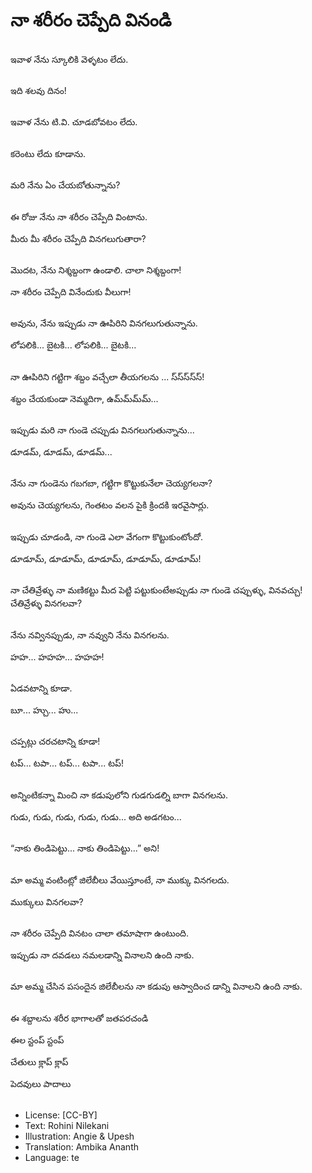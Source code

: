# నా శరీరం చెప్పేది వినండి

##
ఇవాళ నేను స్కూలికి వెళ్ళటం లేదు. 

##
ఇది శలవు దినం! 

##
ఇవాళ నేను టి.వి. చూడబోవటం లేదు. 

##
కరెంటు లేదు కూడాను. 

##
మరి నేను ఏం చేయబోతున్నాను? 

##
ఈ రోజు నేను నా శరీరం చెప్పేది వింటాను. 

మీరు మీ శరీరం చెప్పేది వినగలుగుతారా? 

##
మొదట, నేను నిశ్శబ్దంగా ఉండాలి. చాలా నిశ్శబ్దంగా! 

నా శరీరం చెప్పేది వినేందుకు వీలుగా! 

##
అవును, నేను ఇప్పుడు నా ఊపిరిని వినగలుగుతున్నాను. 

లోపలికి... బైటకి... లోపలికి... బైటకి... 

##
నా ఊపిరిని గట్టిగా శబ్దం వచ్చేలా తీయగలను ... స్‌స్‌స్‌స్‌స్! 

శబ్దం చేయకుండా నెమ్మదిగా, ఉమ్‌మ్‌మ్‌మ్... 

##
ఇప్పుడు మరి నా గుండె చప్పుడు వినగలుగుతున్నాను... 

డూడమ్, డూడమ్, డూడమ్... 

##
నేను నా గుండెను గబగబా, గట్టిగా కొట్టుకునేలా చెయ్యగలనా? 

అవును చెయ్యగలను, గెంతటం వలన పైకి క్రిందకి ఇరవైసార్లు. 

##
ఇప్పుడు చూడండి, నా గుండె ఎలా వేగంగా కొట్టుకుంటోందో. 

డూడూమ్, డూడూమ్, డూడూమ్, డూడూమ్, డూడూమ్! 

##
నా చేతివ్రేళ్ళు నా మణికట్టు మీద పెట్టి పట్టుకుంటేఅప్పుడు నా గుండె చప్పుళ్ళు, వినవచ్చు! చేతివ్రేళ్ళు వినగలవా? 

##
నేను నవ్వినప్పుడు, నా నవ్వుని నేను వినగలను. 

హహ... హహహ... హహహ! 

##
ఏడవటాన్ని కూడా. 

బూ... హ్చు... హు... 

##
చప్పట్లు చరచటాన్ని కూడా! 

టప్... టపా... టప్... టపా... టప్! 

##
అన్నింటికన్నా మించి నా కడుపులోని గుడగుడల్ని బాగా వినగలను. 

గుడు, గుడు, గుడు, గుడు, గుడు... అది అడగటం... 

##
“నాకు తిండిపెట్టు... నాకు తిండిపెట్టు...” అని! 

##
మా అమ్మ వంటింట్లో జిలేబీలు వేయిస్తూంటే, నా ముక్కు వినగలదు. 

ముక్కులు వినగలవా? 

##
నా శరీరం చెప్పేది వినటం చాలా తమాషాగా ఉంటుంది. 

ఇప్పుడు నా దవడలు నమలడాన్ని వినాలని ఉంది నాకు. 

##
మా అమ్మ చేసిన పసందైన జిలేబీలను నా కడుపు ఆస్వాదించ డాన్ని వినాలని ఉంది నాకు. 

##
ఈ శబ్దాలను శరీర భాగాలతో జతపరచండి 

ఈల                         స్టంప్ స్టంప్

చేతులు                     క్లాప్ క్లాప్

పెదవులు                           పాదాలు

##
* License: [CC-BY]
* Text: Rohini Nilekani
* Illustration: Angie & Upesh
* Translation: Ambika Ananth
* Language: te
